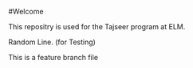 #Welcome

This repositry is used for the Tajseer program at ELM.

Random Line. (for Testing)

This is a feature branch file